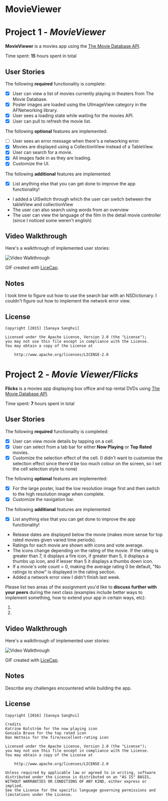 # MovieViewer
# Project 1 - *MovieViewer*

**MovieViewer** is a movies app using the [The Movie Database API](http://docs.themoviedb.apiary.io/#).

Time spent: **15** hours spent in total

## User Stories

The following **required** functionality is complete:

- [x] User can view a list of movies currently playing in theaters from The Movie Database.
- [x] Poster images are loaded using the UIImageView category in the AFNetworking library.
- [x] User sees a loading state while waiting for the movies API.
- [x] User can pull to refresh the movie list.

The following **optional** features are implemented:

- [ ] User sees an error message when there's a networking error.
- [x] Movies are displayed using a CollectionView instead of a TableView.
- [x] User can search for a movie.
- [x] All images fade in as they are loading.
- [x] Customize the UI.

The following **additional** features are implemented:

- [x] List anything else that you can get done to improve the app functionality!
- I added a UISwitch through which the user can switch between the tableView and collectionView
- The user can also search using words from an overview
- The user can view the language of the film in the detail movie controller (since I noticed some weren't english)

## Video Walkthrough 

Here's a walkthrough of implemented user stories:

<img src='http://i.imgur.com/BmVzspk.gif' title='Video Walkthrough' width='' alt='Video Walkthrough' />

GIF created with [LiceCap](http://www.cockos.com/licecap/).

## Notes

I took time to figure out how to use the search bar with an NSDictionary.
I couldn't figure out how to implement the network error view. 


## License

    Copyright [2015] [Sanaya Sanghvi]

    Licensed under the Apache License, Version 2.0 (the "License");
    you may not use this file except in compliance with the License.
    You may obtain a copy of the License at

        http://www.apache.org/licenses/LICENSE-2.0
# Project 2 - *Movie Viewer/Flicks*

**Flicks** is a movies app displaying box office and top rental DVDs using [The Movie Database API](http://docs.themoviedb.apiary.io/#).

Time spent: **7** hours spent in total

## User Stories

The following **required** functionality is completed:

- [x] User can view movie details by tapping on a cell.
- [x] User can select from a tab bar for either **Now Playing** or **Top Rated** movies.
- [x] Customize the selection effect of the cell. (I didn't want to customise the selection effect since there'd be too much colour on the screen, so I set the cell selection style to none)

The following **optional** features are implemented:

- [x] For the large poster, load the low resolution image first and then switch to the high resolution image when complete.
- [x] Customize the navigation bar.

The following **additional** features are implemented:

- [x] List anything else that you can get done to improve the app functionality!
- Release dates are displayed below the movie (makes more sense for top rated movies given varied time periods).
- Ratings for each movie are shown with icons and vote average.
- The icons change depending on the rating of the movie. If the rating is greater than 7, it displays a fire icon, if greater than 5, it displays a thumbs up icon, and if lesser than 5 it displays a thumbs down icon.
- If a movie's vote count = 0, making the average rating 0 be default, "No ratings to show" is displayed in the rating section.
- Added a network error view I didn't finish last week.

Please list two areas of the assignment you'd like to **discuss further with your peers** during the next class (examples include better ways to implement something, how to extend your app in certain ways, etc):

1. 
2. 

## Video Walkthrough 

Here's a walkthrough of implemented user stories:

<img src='http://i.imgur.com/fhKvqAF.gif' title='Video Walkthrough' width='' alt='Video Walkthrough' />


GIF created with [LiceCap](http://www.cockos.com/licecap/).

## Notes

Describe any challenges encountered while building the app.

## License

    Copyright [2016] [Sanaya Sanghvi]
    
    Credits
    Katrine Kolström for the now playing icon
    Gonzalo Bravo for the top rated icon
    Dan Hetteix for the fire/excellent-rating icon

    Licensed under the Apache License, Version 2.0 (the "License");
    you may not use this file except in compliance with the License.
    You may obtain a copy of the License at

        http://www.apache.org/licenses/LICENSE-2.0

    Unless required by applicable law or agreed to in writing, software
    distributed under the License is distributed on an "AS IS" BASIS,
    WITHOUT WARRANTIES OR CONDITIONS OF ANY KIND, either express or implied.
    See the License for the specific language governing permissions and
    limitations under the License.
